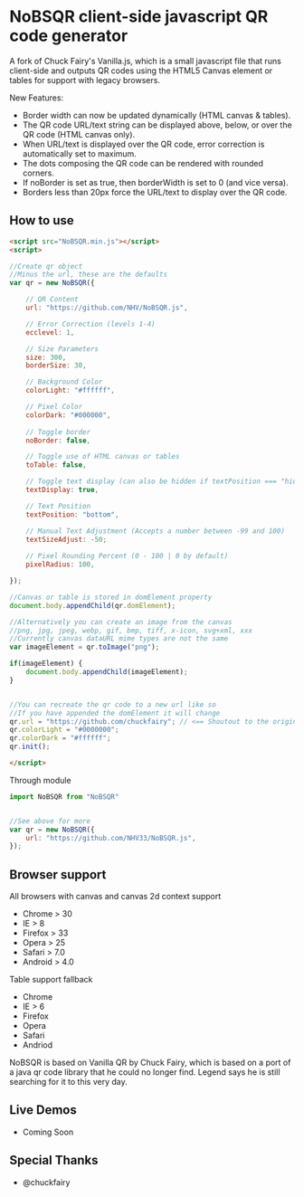 # NoBSQR client-side javascript QR code generator

A fork of Chuck Fairy's Vanilla.js, which is a small javascript file that runs client-side and outputs QR codes using the HTML5 Canvas element or tables for support with legacy browsers.

New Features:
- Border width can now be updated dynamically (HTML canvas & tables).
- The QR code URL/text string can be displayed above, below, or over the QR code (HTML canvas only).
- When URL/text is displayed over the QR code, error correction is automatically set to maximum.
- The dots composing the QR code can be rendered with rounded corners.
- If noBorder is set as true, then borderWidth is set to 0 (and vice versa).
- Borders less than 20px force the URL/text to display over the QR code.

## How to use

```html
<script src="NoBSQR.min.js"></script>
<script>

//Create qr object
//Minus the url, these are the defaults
var qr = new NoBSQR({

    // QR Content
    url: "https://github.com/NHV/NoBSQR.js",

    // Error Correction (levels 1-4)
    ecclevel: 1,

    // Size Parameters
    size: 300,
    borderSize: 30,

    // Background Color
    colorLight: "#ffffff",

    // Pixel Color
    colorDark: "#000000",
    
    // Toggle border
    noBorder: false,

    // Toggle use of HTML canvas or tables
    toTable: false,

    // Toggle text display (can also be hidden if textPosition === "hidden")
    textDisplay: true,

    // Text Position
    textPosition: "bottom",

    // Manual Text Adjustment (Accepts a number between -99 and 100)
    textSizeAdjust: -50;
    
    // Pixel Rounding Percent (0 - 100 | 0 by default)
    pixelRadius: 100,

});

//Canvas or table is stored in domElement property
document.body.appendChild(qr.domElement);

//Alternatively you can create an image from the canvas
//png, jpg, jpeg, webp, gif, bmp, tiff, x-icon, svg+xml, xxx
//Currently canvas dataURL mime types are not the same
var imageElement = qr.toImage("png");

if(imageElement) {
    document.body.appendChild(imageElement);
}


//You can recreate the qr code to a new url like so
//If you have appended the domElement it will change
qr.url = "https://github.com/chuckfairy"; // <== Shoutout to the original creator
qr.colorLight = "#0000000";
qr.colorDark = "#ffffff";
qr.init();

</script>
```

Through module

```js
import NoBSQR from "NoBSQR"


//See above for more
var qr = new NoBSQR({
    url: "https://github.com/NHV33/NoBSQR.js",
});
```

## Browser support

All browsers with canvas and canvas 2d context support
* Chrome > 30
* IE > 8
* Firefox > 33
* Opera > 25
* Safari > 7.0
* Android > 4.0

Table support fallback

* Chrome
* IE > 6
* Firefox
* Opera
* Safari
* Andriod

NoBSQR is based on Vanilla QR by Chuck Fairy, which is based on a port of a java qr code library that he could no longer find. Legend says he is still searching for it to this very day.

## Live Demos

* Coming Soon

## Special Thanks

- @chuckfairy
